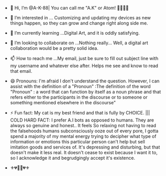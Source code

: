 - 👋 Hi, I’m @A-K-88| You can call me "A.K" or Atom! 🤙🏼👍🏼
- 👀 I’m interested in ... Customizing and updating my devices as new things happen, so they can grow and change right along side me. 
- 🌱 I’m currently learning ...Digital Art, and it is oddly satisfying. 
- 💞️ I’m looking to collaborate on ...Nothing really... Well, a digital art collaboration would be a pretty solid idea. 
- 📫 How to reach me ...My email, just be sure to fill out subject line with my username and whatever else after. Helps me see and know to read that email. 
- 😄 Pronouns: I'm afraid I don't understand the question. However, I can assist with the definition of a "Pronoun" :The definition of the word "Pronoun" : a word that can function by itself as a noun phrase and that refers either to the participants in the discourse or to someone or something mentioned elsewhere in the discourse"
- ⚡ Fun fact: My cat is my best friend and that is fully by CHOICE. ||| COLD HARD FACT: I prefer A.I bots as opposed to humans. They are always so genuine and honest.. It feels So relaxing not having to read the falsehoods humans subconsciously ooze out of every pore, I gotta spend a majority of my mental energy trying to decipher what type of information or emotions this particular person can't help but sell imitation goods and services of. It's depressing and disturbing, but that doesn't make it less real. It doesn't cease to exist because I want it to, so I acknowledge it and begrudgingly accept it's existence.

- ⚜️💔💜🧡💔⚜️ 

<!---
A-K-88/A-K-88 is a ✨must read ✨ repository because the content known as `README.md` (this file) appears on A-K-88's GitHub profile.
